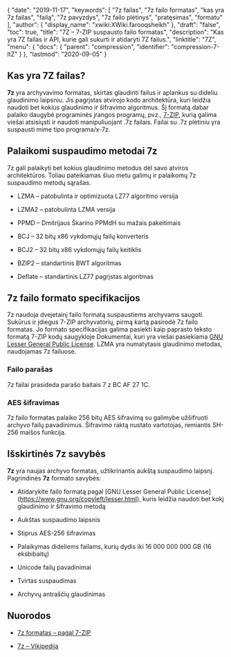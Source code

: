 {
  "date": "2019-11-17",
  "keywords": [
"7z failas",
"7z failo formatas",
"kas yra 7z failas",
"failą",
"7z pavyzdys",
"7z failo plėtinys",
"pratęsimas",
"formatu"
],
  "author": {
    "display_name": "xwiki:XWiki.farooqsheikh"
},
  "draft": "false",
  "toc": true,
  "title": "7Z – 7-ZIP suspausto failo formatas",
  "description": "Kas yra 7Z failas ir API, kurie gali sukurti ir atidaryti 7Z failus.",
  "linktitle": "7Z",
  "menu": {
    "docs": {
      "parent": "compression",
      "identifier": "compression-7-ltZ"
}
},
  "lastmod": "2020-09-05"
}

## Kas yra 7Z failas?

**7z** yra archyvavimo formatas, skirtas glaudinti failus ir aplankus su dideliu glaudinimo laipsniu. Jis pagrįstas atvirojo kodo architektūra, kuri leidžia naudoti bet kokius glaudinimo ir šifravimo algoritmus. Šį formatą dabar palaiko daugybė programinės įrangos programų, pvz., [7-ZIP](https://www.7-zip.org/), kurią galima viešai atsisiųsti ir naudoti manipuliuojant .7z failais. Failai su .7z plėtiniu yra suspausti mime tipo programa/x-7z.

## Palaikomi suspaudimo metodai 7z ##

7z gali palaikyti bet kokius glaudinimo metodus dėl savo atviros architektūros. Toliau pateikiamas šiuo metu galimų ir palaikomų 7z suspaudimo metodų sąrašas.

* LZMA – patobulinta ir optimizuota LZ77 algoritmo versija

* LZMA2 – patobulinta LZMA versija

* PPMD – Dmitrijaus Škarino PPMdH su mažais pakeitimais

* BCJ – 32 bitų x86 vykdomųjų failų konverteris

* BCJ2 – 32 bitų x86 vykdomųjų failų keitiklis

* BZIP2 – standartinis BWT algoritmas

* Deflate – standartinis LZ77 pagrįstas algoritmas


## 7z failo formato specifikacijos

7z naudoja dvejetainį failo formatą suspaustiems archyvams saugoti. Sukūrus ir įdiegus 7-ZIP archyvatorių, pirmą kartą pasirodė 7z failo formatas. Jo formato specifikacijas galima pasiekti kaip paprasto teksto formatą 7-ZIP kodų saugykloje Dokumentai, kuri yra viešai pasiekiama [GNU Lesser General Public License](https://www.gnu.org/copyleft/lesser.html). LZMA yra numatytasis glaudinimo metodas, naudojamas 7z failuose.

### Failo parašas

7z failai prasideda parašo baitais 7 z BC AF 27 1C.

### AES šifravimas

7z failo formatas palaiko 256 bitų AES šifravimą su galimybe užšifruoti archyvo failų pavadinimus. Šifravimo raktą nustato vartotojas, remiantis SH-256 maišos funkcija.

## Išskirtinės 7z savybės

**7z** yra naujas archyvo formatas, užtikrinantis aukštą suspaudimo laipsnį. Pagrindinės **7z** formato savybės:

* Atidarykite failo formatą pagal [GNU Lesser General Public License] (https://www.gnu.org/copyleft/lesser.html), kuris leidžia naudoti bet kokį glaudinimo ir šifravimo metodą

* Aukštas suspaudimo laipsnis

* Stiprus AES-256 šifravimas

* Palaikymas dideliems failams, kurių dydis iki 16 000 000 000 GB (16 eksbibaitų)

* Unicode failų pavadinimai

* Tvirtas suspaudimas

* Archyvų antraščių glaudinimas


## Nuorodos

* [7z formatas – pagal 7-ZIP](https://www.7-zip.org/7z.html)

* [7z – Vikipedija](https://en.wikipedia.org/wiki/7z)


